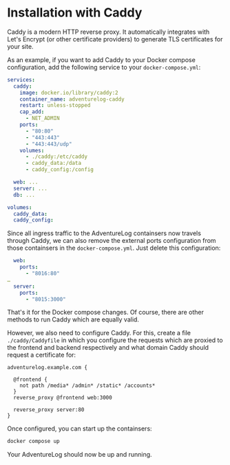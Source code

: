 # Installation with Caddy

Caddy is a modern HTTP reverse proxy. It automatically integrates with Let's Encrypt (or other certificate providers) to generate TLS certificates for your site.

As an example, if you want to add Caddy to your Docker compose configuration, add the following service to your `docker-compose.yml`:

```yaml
services:
  caddy:
    image: docker.io/library/caddy:2
    container_name: adventurelog-caddy
    restart: unless-stopped
    cap_add:
      - NET_ADMIN
    ports:
      - "80:80"
      - "443:443"
      - "443:443/udp"
    volumes:
      - ./caddy:/etc/caddy
      - caddy_data:/data
      - caddy_config:/config

  web: ...
  server: ...
  db: ...

volumes:
  caddy_data:
  caddy_config:
```

Since all ingress traffic to the AdventureLog containsers now travels through Caddy, we can also remove the external ports configuration from those containsers in the `docker-compose.yml`. Just delete this configuration:

```yaml
  web:
    ports:
      - "8016:80"
…
  server:
    ports:
      - "8015:3000"
```

That's it for the Docker compose changes. Of course, there are other methods to run Caddy which are equally valid.

However, we also need to configure Caddy. For this, create a file `./caddy/Caddyfile` in which you configure the requests which are proxied to the frontend and backend respectively and what domain Caddy should request a certificate for:

```
adventurelog.example.com {

  @frontend {
    not path /media* /admin* /static* /accounts*
  }
  reverse_proxy @frontend web:3000

  reverse_proxy server:80
}
```

Once configured, you can start up the containsers:

```bash
docker compose up
```

Your AdventureLog should now be up and running.
